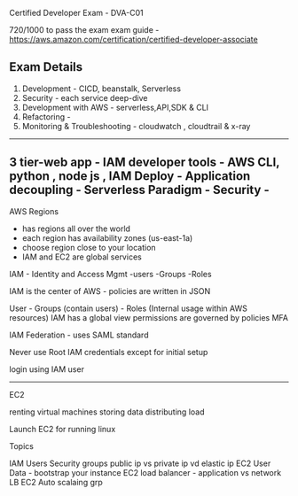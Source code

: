 Certified Developer Exam - DVA-C01

720/1000 to pass the exam
 exam guide - https://aws.amazon.com/certification/certified-developer-associate
 
 Exam Details
 ---------------
 1. Development -  CICD, beanstalk, Serverless
 2. Security - each service deep-dive
 3. Development with AWS - serverless,API,SDK & CLI
 4. Refactoring - 
 5. Monitoring & Troubleshooting - cloudwatch , cloudtrail & x-ray
 
 -------------------------------------------------------------------------------------------------------------------------
 
 3 tier-web app - IAM
 developer tools - AWS CLI, python , node js , IAM
 Deploy - 
 Application decoupling - 
 Serverless Paradigm - 
 Security - 
 ---------------------------------------------------------------------------------------------------------------------------
 
 AWS Regions
 
 - has regions all over the world
 - each region has availability zones (us-east-1a)
 - choose region close to your location
 - IAM and EC2 are global services
 
 
 IAM - Identity and Access Mgmt
  -users
  -Groups
  -Roles
  
IAM is the center of AWS - policies are written in JSON

User - Groups (contain users) - Roles (Internal usage within AWS resources)
IAM has a global view
permissions are governed by policies
MFA

IAM Federation - uses SAML standard

Never use Root IAM credentials except for initial setup

login using IAM user

------------------------------------------------------------------------------------------------------------------------

EC2

 renting virtual machines
 storing data
 distributing load

Launch EC2 for running linux

Topics

IAM Users
Security groups
public ip vs private ip vd elastic ip
EC2 User Data - bootstrap your instance
EC2 load balancer - application vs network LB
EC2 Auto scalaing grp
 
 





